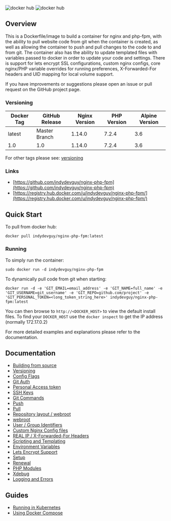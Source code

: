 ![docker hub](https://img.shields.io/docker/pulls/indydevguy/nginx-php-fpm.svg?style=flat-square)
![docker hub](https://img.shields.io/docker/stars/indydevguy/nginx-php-fpm.svg?style=flat-square)

## Overview
This is a Dockerfile/image to build a container for nginx and php-fpm, with the ability to pull website code from git when the container is created, as well as allowing the container to push and pull changes to the code to and from git. The container also has the ability to update templated files with variables passed to docker in order to update your code and settings. There is support for lets encrypt SSL configurations, custom nginx configs, core nginx/PHP variable overrides for running preferences, X-Forwarded-For headers and UID mapping for local volume support.

If you have improvements or suggestions please open an issue or pull request on the GitHub project page.

### Versioning
| Docker Tag | GitHub Release | Nginx Version | PHP Version | Alpine Version |
|-----|----------------|-----|--------|--------|
| latest | Master Branch  |1.14.0 | 7.2.4 | 3.6 |
| 1.0 | 1.0            |1.14.0 | 7.2.4 | 3.6 |

For other tags please see: [versioning](https://github.com/indydevguy/nginx-php-fpm/blob/master/docs/versioning.md)

### Links
- [https://github.com/indydevguy/nginx-php-fpm](https://github.com/indydevguy/nginx-php-fpm)
- [https://registry.hub.docker.com/u/indydevguy/nginx-php-fpm/](https://registry.hub.docker.com/u/indydevguy/nginx-php-fpm/)

## Quick Start
To pull from docker hub:
```
docker pull indydevguy/nginx-php-fpm:latest
```
### Running
To simply run the container:
```
sudo docker run -d indydevguy/nginx-php-fpm
```
To dynamically pull code from git when starting:
```
docker run -d -e 'GIT_EMAIL=email_address' -e 'GIT_NAME=full_name' -e 'GIT_USERNAME=git_username' -e 'GIT_REPO=github.com/project' -e 'GIT_PERSONAL_TOKEN=<long_token_string_here>' indydevguy/nginx-php-fpm:latest
```

You can then browse to ```http://<DOCKER_HOST>``` to view the default install files. To find your ```DOCKER_HOST``` use the ```docker inspect``` to get the IP address (normally 172.17.0.2)

For more detailed examples and explanations please refer to the documentation.
## Documentation

- [Building from source](https://github.com/indydevguy/nginx-php-fpm/blob/master/docs/building.md)
- [Versioning](https://github.com/indydevguy/nginx-php-fpm/blob/master/docs/versioning.md)
- [Config Flags](https://github.com/indydevguy/nginx-php-fpm/blob/master/docs/config_flags.md)
- [Git Auth](https://github.com/indydevguy/nginx-php-fpm/blob/master/docs/git_auth.md)
 - [Personal Access token](https://github.com/indydevguy/nginx-php-fpm/blob/master/docs/git_auth.md#personal-access-token)
 - [SSH Keys](https://github.com/indydevguy/nginx-php-fpm/blob/master/docs/git_auth.md#ssh-keys)
- [Git Commands](https://github.com/indydevguy/nginx-php-fpm/blob/master/docs/git_commands.md)
 - [Push](https://github.com/indydevguy/nginx-php-fpm/blob/master/docs/git_commands.md#push-code-to-git)
 - [Pull](https://github.com/indydevguy/nginx-php-fpm/blob/master/docs/git_commands.md#pull-code-from-git-refresh)
- [Repository layout / webroot](https://github.com/indydevguy/nginx-php-fpm/blob/master/docs/repo_layout.md)
 - [webroot](https://github.com/indydevguy/nginx-php-fpm/blob/master/docs/repo_layout.md#src--webroot)
- [User / Group Identifiers](https://github.com/indydevguy/nginx-php-fpm/blob/master/docs/UID_GID_Mapping.md)
- [Custom Nginx Config files](https://github.com/indydevguy/nginx-php-fpm/blob/master/docs/nginx_configs.md)
 - [REAL IP / X-Forwarded-For Headers](https://github.com/indydevguy/nginx-php-fpm/blob/master/docs/nginx_configs.md#real-ip--x-forwarded-for-headers)
- [Scripting and Templating](https://github.com/indydevguy/nginx-php-fpm/blob/master/docs/scripting_templating.md)
 - [Environment Variables](https://github.com/indydevguy/nginx-php-fpm/blob/master/docs/scripting_templating.md#using-environment-variables--templating)
- [Lets Encrypt Support](https://github.com/indydevguy/nginx-php-fpm/blob/master/docs/lets_encrypt.md)
 - [Setup](https://github.com/indydevguy/nginx-php-fpm/blob/master/docs/lets_encrypt.md#setup)
 - [Renewal](https://github.com/indydevguy/nginx-php-fpm/blob/master/docs/lets_encrypt.md#renewal)
- [PHP Modules](https://github.com/indydevguy/nginx-php-fpm/blob/master/docs/php_modules.md)
- [Xdebug](https://github.com/indydevguy/nginx-php-fpm/blob/master/docs/xdebug.md)
- [Logging and Errors](https://github.com/indydevguy/nginx-php-fpm/blob/master/docs/logs.md)

## Guides
- [Running in Kubernetes](https://github.com/indydevguy/nginx-php-fpm/blob/master/docs/guides/kubernetes.md)
- [Using Docker Compose](https://github.com/indydevguy/nginx-php-fpm/blob/master/docs/guides/docker_compose.md)
